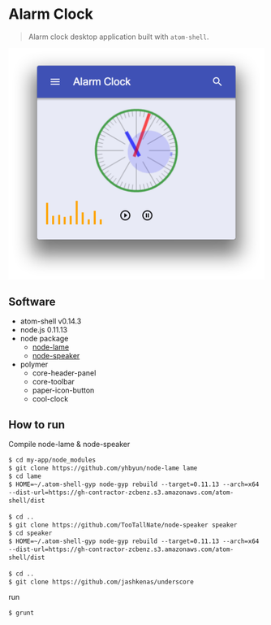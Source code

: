 # Alarm Clock

> Alarm clock desktop application built with `atom-shell`.

![](https://raw.githubusercontent.com/yhbyun/resources/master/alarm-clock/screenshot2.png)


## Software

- atom-shell v0.14.3
- node.js 0.11.13
- node package
  - [node-lame](https://github.com/yhbyun/node-lame)
  - [node-speaker](https://github.com/TooTallNate/node-speaker)
- polymer
  - core-header-panel
  - core-toolbar
  - paper-icon-button
  - cool-clock

## How to run

Compile node-lame & node-speaker

```
$ cd my-app/node_modules
$ git clone https://github.com/yhbyun/node-lame lame
$ cd lame
$ HOME=~/.atom-shell-gyp node-gyp rebuild --target=0.11.13 --arch=x64 --dist-url=https://gh-contractor-zcbenz.s3.amazonaws.com/atom-shell/dist

$ cd ..
$ git clone https://github.com/TooTallNate/node-speaker speaker
$ cd speaker
$ HOME=~/.atom-shell-gyp node-gyp rebuild --target=0.11.13 --arch=x64 --dist-url=https://gh-contractor-zcbenz.s3.amazonaws.com/atom-shell/dist

$ cd ..
$ git clone https://github.com/jashkenas/underscore
```

run

```
$ grunt
```

